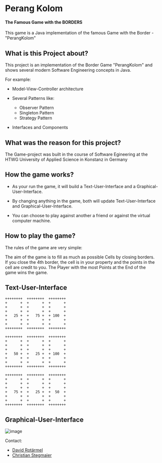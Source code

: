 # Perang Kolom 
#### The Famous Game with the BORDERS

This game is a Java implementation of the famous Game with the Border - "PerangKolom"

## What is this Project about?

This project is an implementation of the Border Game "PerangKolom" and shows several modern Software Engineering concepts in Java.

For example: 

* Model-View-Controller architecture

* Several Patterns like:
    * Observer Pattern
    * Singleton Pattern
    * Strategy Pattern
    
* Interfaces and Components

## What was the reason for this project?

The Game-project was built in the course of Software Egineering at the HTWG University of Applied Science in Konstanz in Germany

## How the game works?

- As your run the game, it will build a Text-User-Interface and a Graphical-User-Interface.

- By changing anything in the game, both will update Text-User-Interface and Graphical-User-Interface.

- You can choose to play against another a friend or against the virtual computer machine.

## How to play the game?

The rules of the game are very simple:

The aim of the game is to fill as much as possible Cells by closing borders. If you close the 4th border, the cell is in your property and the points in the cell are credit to you.
The Player with the most Points at the End of the game wins the game.

## Text-User-Interface
```
++++++++  ++++++++  ++++++++
+      +  +      +  +      +
+      +  +      +  +      +
+      +  +      +  +      +
+   25 +  +   75 +  + 100  +
+      +  +      +  +      +
+      +  +      +  +      +
++++++++  ++++++++  ++++++++

++++++++  ++++++++  ++++++++
+      +  +      +  +      +
+      +  +      +  +      +
+      +  +      +  +      +
+   50 +  +   25 +  + 100  +
+      +  +      +  +      +
+      +  +      +  +      +
++++++++  ++++++++  ++++++++

++++++++  ++++++++  ++++++++
+      +  +      +  +      +
+      +  +      +  +      +
+      +  +      +  +      +
+   75 +  +   25 +  +  50  +
+      +  +      +  +      +
+      +  +      +  +      +
++++++++  ++++++++  ++++++++

```

## Graphical-User-Interface

![image](https://raw2.github.com/perangkolom/de.htwg.se.newPerangKolom/master/de.htwg.se.newPerangKolom/src/utilities/PerangKolomGUI1.jpg)

Contact:
* [David Rotärmel](mailto:darotaer@htwg-konstanz.de)
* [Christian Stegmaier](mailto:chstegma@htwg-konstanz.de)
</p></article>
  </div>

  </div>
</div>
